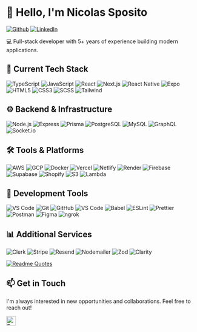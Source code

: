 # 👋 Hello, I'm Nicolas Sposito

[![Github](https://img.shields.io/badge/-@nicolassposito-%23181717?style=flat-square&logo=github)](https://github.com/nicolassposito)
[![LinkedIn](https://img.shields.io/badge/LinkedIn-282C34?logo=linkedin&logoColor=0077B5)](https://www.linkedin.com/in/nicolas-sposito-pereira)

💻 Full-stack developer with 5+ years of experience building modern applications.

## 🚀 Current Tech Stack

![TypeScript](https://img.shields.io/badge/-TypeScript-007ACC?style=flat-square&logo=typescript&logoColor=white)
![JavaScript](https://img.shields.io/badge/-JavaScript-%23F7DF1C?style=flat-square&logo=javascript&logoColor=000000&labelColor=%23F7DF1C&color=%23FFCE5A)
![React](https://img.shields.io/badge/-React-%23282C34?style=flat-square&logo=react)
![Next.js](https://img.shields.io/badge/-Next.js-%23000000?style=flat-square&logo=nextdotjs&logoColor=white)
![React Native](https://img.shields.io/badge/-React%20Native-%23282C34?style=flat-square&logo=react)
![Expo](https://img.shields.io/badge/-Expo-%23000020?style=flat-square&logo=expo&logoColor=white)
![HTML5](https://img.shields.io/badge/-HTML5-%23E44D27?style=flat-square&logo=html5&logoColor=ffffff)
![CSS3](https://img.shields.io/badge/-CSS3-%231572B6?style=flat-square&logo=css3)
![SCSS](https://img.shields.io/badge/-SCSS-%23CC6699?style=flat-square&logo=sass&logoColor=ffffff)
![Tailwind](https://img.shields.io/badge/-TailwindCSS-%231a202c?style=flat-square&logo=tailwind-css)

## ⚙️ Backend & Infrastructure

![Node.js](https://img.shields.io/badge/-Node.js-%23339933?style=flat-square&logo=nodedotjs&logoColor=white)
![Express](https://img.shields.io/badge/-Express-%23000000?style=flat-square&logo=express&logoColor=white)
![Prisma](https://img.shields.io/badge/-Prisma-%232D3748?style=flat-square&logo=prisma&logoColor=white)
![PostgreSQL](https://img.shields.io/badge/-PostgreSQL-%23336791?style=flat-square&logo=postgresql&logoColor=white)
![MySQL](https://img.shields.io/badge/-MySQL-%234479A1?style=flat-square&logo=mysql&logoColor=white)
![GraphQL](https://img.shields.io/badge/-GraphQL-%23E10098?style=flat-square&logo=graphql&logoColor=white)
![Socket.io](https://img.shields.io/badge/-Socket.io-%23010101?style=flat-square&logo=socketdotio&logoColor=white)

## 🛠️ Tools & Platforms

![AWS](https://img.shields.io/badge/-AWS-%23232F3E?style=flat-square&logo=amazon-aws&logoColor=white)
![GCP](https://img.shields.io/badge/-GCP-%234285F4?style=flat-square&logo=google-cloud&logoColor=white)
![Docker](https://img.shields.io/badge/-Docker-%232496ED?style=flat-square&logo=docker&logoColor=white)
![Vercel](https://img.shields.io/badge/-Vercel-%23000000?style=flat-square&logo=vercel&logoColor=white)
![Netlify](https://img.shields.io/badge/-Netlify-%2300C7B7?style=flat-square&logo=netlify&logoColor=white)
![Render](https://img.shields.io/badge/-Render-%2346E3B7?style=flat-square&logo=render&logoColor=white)
![Firebase](https://img.shields.io/badge/-Firebase-%23FFCA28?style=flat-square&logo=firebase&logoColor=black)
![Supabase](https://img.shields.io/badge/-Supabase-%233ECF8E?style=flat-square&logo=supabase&logoColor=white)
![Shopify](https://img.shields.io/badge/-Shopify-%237AB55C?style=flat-square&logo=shopify&logoColor=white)
![S3](https://img.shields.io/badge/-S3-%23569A31?style=flat-square&logo=amazon-s3&logoColor=white)
![Lambda](https://img.shields.io/badge/-Lambda-%23FF9900?style=flat-square&logo=aws-lambda&logoColor=white)

## 🧰 Development Tools

![VS Code](https://img.shields.io/badge/-VSCode-%23007ACC?style=flat-square&logo=visual-studio-code)
![Git](https://img.shields.io/badge/-Git-%23F05032?style=flat-square&logo=git&logoColor=white)
![GitHub](https://img.shields.io/badge/-GitHub-%23181717?style=flat-square&logo=github)
![VS Code](https://img.shields.io/badge/-VSCode-%23007ACC?style=flat-square&logo=visual-studio-code)
![Babel](https://img.shields.io/badge/-Babel-%23F9DC3E?style=flat-square&logo=babel&logoColor=black)
![ESLint](https://img.shields.io/badge/-ESLint-%234B32C3?style=flat-square&logo=eslint)
![Prettier](https://img.shields.io/badge/-Prettier-%23F7B93E?style=flat-square&logo=prettier&logoColor=black)
![Postman](https://img.shields.io/badge/-Postman-%23FF6C37?style=flat-square&logo=postman&logoColor=white)
![Figma](https://img.shields.io/badge/-Figma-%23F24E1E?style=flat-square&logo=figma&logoColor=white)
![ngrok](https://img.shields.io/badge/-ngrok-%23ffffff?style=flat-square&logo=ngrok&logoColor=black)

## 📊 Additional Services

![Clerk](https://img.shields.io/badge/-Clerk-%234B545D?style=flat-square&logoColor=white)
![Stripe](https://img.shields.io/badge/-Stripe-%23008CDD?style=flat-square&logo=stripe&logoColor=white)
![Resend](https://img.shields.io/badge/-Resend-%234353FF?style=flat-square&logoColor=white)
![Nodemailer](https://img.shields.io/badge/-Nodemailer-%23339933?style=flat-square&logo=nodedotjs&logoColor=white)
![Zod](https://img.shields.io/badge/-Zod-%233068B7?style=flat-square&logoColor=white)
![Clarity](https://img.shields.io/badge/-Clarity-%230072C6?style=flat-square&logoColor=white)


[![Readme Quotes](https://quotes-github-readme.vercel.app/api?type=horizontal&theme=dracula)](https://github.com/piyushsuthar/github-readme-quotes)

## 📫 Get in Touch

I'm always interested in new opportunities and collaborations. Feel free to reach out!

[<img src="https://img.shields.io/badge/Email-282C34?logo=gmail&logoColor=EA4335" alt="Email" height="25" />](mailto:noni.sposito@gmail.com)
